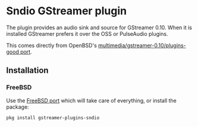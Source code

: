 # Sndio GStreamer plugin

The plugin provides an audio sink and source for GStreamer 0.10.  When it
is installed GStreamer prefers it over the OSS or PulseAudio plugins.

This comes directly from OpenBSD's [multimedia/gstreamer-0.10/plugins-good
port][obsdport].

## Installation

### FreeBSD

Use the [FreeBSD port][fbsdport] which will take care of everything,
or install the package:

```
pkg install gstreamer-plugins-sndio
```

[fbsdport]: https://www.freshports.org/audio/gstreamer-plugins-sndio
[obsdport]: http://cvsweb.openbsd.org/cgi-bin/cvsweb/ports/multimedia/gstreamer-0.10/plugins-good/
